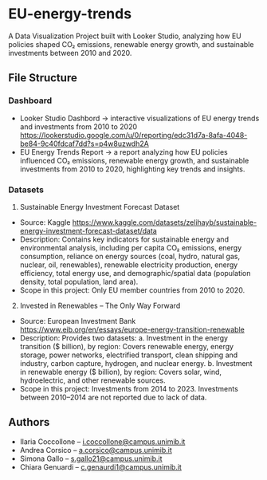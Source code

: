 # EU-energy-trends
A Data Visualization Project built with Looker Studio, analyzing how EU policies shaped CO₂ emissions, renewable energy growth, and sustainable investments between 2010 and 2020.

## File Structure
### Dashboard
- Looker Studio Dashbord -> interactive visualizations of EU energy trends and investments from 2010 to 2020
https://lookerstudio.google.com/u/0/reporting/edc31d7a-8afa-4048-be84-9c40fdcaf7dd?s=p4w8uzwdh2A
- EU Energy Trends Report -> a report analyzing how EU policies influenced CO₂ emissions, renewable energy growth, and sustainable investments from 2010 to 2020, highlighting key trends and insights.

### Datasets
1. Sustainable Energy Investment Forecast Dataset
  - Source: Kaggle https://www.kaggle.com/datasets/zelihayb/sustainable-energy-investment-forecast-dataset/data
  - Description: Contains key indicators for sustainable energy and environmental analysis, including per capita CO₂ emissions, energy consumption, reliance on energy sources (coal, hydro, natural gas, nuclear, oil, renewables), renewable electricity production, energy efficiency, total energy use, and demographic/spatial data (population density, total population, land area).
  - Scope in this project: Only EU member countries from 2010 to 2020.

2. Invested in Renewables – The Only Way Forward
  - Source: European Investment Bank https://www.eib.org/en/essays/europe-energy-transition-renewable
  - Description: Provides two datasets:
    a. Investment in the energy transition ($ billion), by region: Covers renewable energy, energy storage, power networks, electrified transport, clean shipping and industry, carbon capture, hydrogen, and nuclear energy.
    b. Investment in renewable energy ($ billion), by region: Covers solar, wind, hydroelectric, and other renewable sources.
  - Scope in this project: Investments from 2014 to 2023. Investments between 2010–2014 are not reported due to lack of data.


## Authors
- Ilaria Coccollone – i.coccollone@campus.unimib.it
- Andrea Corsico – a.corsico@campus.unimib.it
- Simona Gallo – s.gallo21@campus.unimib.it
- Chiara Genuardi – c.genaurdi1@campus.unimib.it









